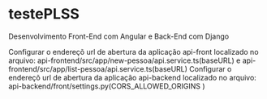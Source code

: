 # testePLSS
Desenvolvimento Front-End com Angular e Back-End com Django

Configurar o endereçõ url de abertura da aplicação api-front localizado no arquivo: api-frontend/src/app/new-pessoa/api.service.ts(baseURL) e api-frontend/src/app/list-pessoa/api.service.ts(baseURL)
Configurar o endereçõ url de abertura da aplicação api-backend localizado no arquivo: api-backend/front/settings.py(CORS_ALLOWED_ORIGINS )
